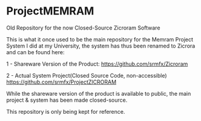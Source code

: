 # ProjectMEMRAM
Old Repository for the now Closed-Source Zicroram Software

This is what it once used to be the main repository for the Memram Project System I did at my University,
the system has thus been renamed to Zicrora and can be found here:

1 - Shareware Version of the Product:
https://github.com/srmfx/Zicroram

2 - Actual System Project(Closed Source Code, non-accessible)
https://github.com/srmfx/ProjectZICRORAM

While the shareware version of the product is available to public,
the main project & system has been made closed-source.

This repository is only being kept for reference.
